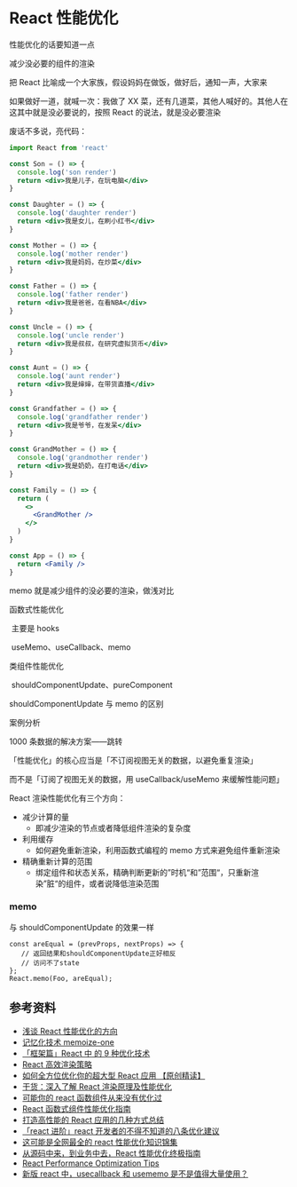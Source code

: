 # React 性能优化

性能优化的话要知道一点

减少没必要的组件的渲染

把 React 比喻成一个大家族，假设妈妈在做饭，做好后，通知一声，大家来

如果做好一道，就喊一次：我做了 XX 菜，还有几道菜，其他人喊好的。其他人在这其中就是没必要说的，按照 React 的说法，就是没必要渲染

废话不多说，亮代码：

```jsx
import React from 'react'

const Son = () => {
  console.log('son render')
  return <div>我是儿子，在玩电脑</div>
}

const Daughter = () => {
  console.log('daughter render')
  return <div>我是女儿，在刷小红书</div>
}

const Mother = () => {
  console.log('mother render')
  return <div>我是妈妈，在炒菜</div>
}

const Father = () => {
  console.log('father render')
  return <div>我是爸爸，在看NBA</div>
}

const Uncle = () => {
  console.log('uncle render')
  return <div>我是叔叔，在研究虚拟货币</div>
}

const Aunt = () => {
  console.log('aunt render')
  return <div>我是婶婶，在带货直播</div>
}

const Grandfather = () => {
  console.log('grandfather render')
  return <div>我是爷爷，在发呆</div>
}

const GrandMother = () => {
  console.log('grandmother render')
  return <div>我是奶奶，在打电话</div>
}

const Family = () => {
  return (
    <>
      <GrandMother />
    </>
  )
}

const App = () => {
  return <Family />
}
```

memo 就是减少组件的没必要的渲染，做浅对比

函数式性能优化

​ 主要是 hooks

​ useMemo、useCallback、memo

类组件性能优化

​ shouldComponentUpdate、pureComponent

shouldComponentUpdate 与 memo 的区别

案例分析

1000 条数据的解决方案——跳转

「性能优化」的核心应当是「不订阅视图无关的数据，以避免重复渲染」

而不是「订阅了视图无关的数据，用 useCallback/useMemo 来缓解性能问题」

React 渲染性能优化有三个方向：

- 减少计算的量
  - 即减少渲染的节点或者降低组件渲染的复杂度
- 利用缓存
  - 如何避免重新渲染，利用函数式编程的 memo 方式来避免组件重新渲染
- 精确重新计算的范围
  - 绑定组件和状态关系，精确判断更新的”时机“和”范围“，只重新渲染”脏“的组件，或者说降低渲染范围

### memo

与 shouldComponentUpdate 的效果一样

```react
const areEqual = (prevProps, nextProps) => {
   // 返回结果和shouldComponentUpdate正好相反
   // 访问不了state
};
React.memo(Foo, areEqual);
```

## 参考资料

- [浅谈 React 性能优化的方向](https://zhuanlan.zhihu.com/p/74229420)
- [记忆化技术 memoize-one](https://liyang0207.github.io/2018/10/11/%E3%80%8A%E8%AE%B0%E5%BF%86%E5%8C%96%E6%8A%80%E6%9C%AFmemoize-one%E3%80%8B/)
- [「框架篇」React 中 的 9 种优化技术](https://mp.weixin.qq.com/s?__biz=Mzg2NDAzMjE5NQ==&mid=2247484658&idx=1&sn=8a71fd214af39a450a301c2338acad33&chksm=ce6ec05ef91949488d55bf4eca89b30336027541d12042bd16fdc9e531814eca6f7a58085a45&mpshare=1&scene=1&srcid=&sharer_sharetime=1568075495674&sharer_shareid=778ad5bf3b27e0078eb105d7277263f6#rd)
- [React 高效渲染策略](https://github.com/fi3ework/blog/issues/15)
- [如何全方位优化你的超大型 React 应用 【原创精读】](https://mp.weixin.qq.com/s?__biz=MzkwODIwMDY2OQ==&mid=2247488384&idx=1&sn=72499c2347a8b0bd43192942ab608d92&source=41#wechat_redirect)
- [干货：深入了解 React 渲染原理及性能优化](https://mp.weixin.qq.com/s?__biz=MzkwODIwMDY2OQ==&mid=2247488326&idx=1&sn=3c00c2ee434e95df1795e9bdebf2ede6&source=41#wechat_redirect)
- [可能你的 react 函数组件从来没有优化过](https://mp.weixin.qq.com/s?__biz=MzI1ODE4NzE1Nw==&mid=2247487358&idx=1&sn=99298d0c25e9906c82fe01cc29f59950&chksm=ea0d4584dd7acc92d2e26299feeb5b59b515bb0f866a415688b9d64fc566580a1b8f53be411b&mpshare=1&scene=1&srcid=&sharer_sharetime=1582717186505&sharer_shareid=778ad5bf3b27e0078eb105d7277263f6#rd)
- [React 函数式组件性能优化指南](https://mp.weixin.qq.com/s?__biz=MzA4Nzg0MDM5Nw==&mid=2247484801&idx=1&sn=093d31f10f791728272cfd50d96b3338&chksm=90320663a7458f75961aef9dd819ed96e3d6a2fcb3e48bbce2b526990d55aeee2de8173fec4e&mpshare=1&scene=1&srcid=&sharer_sharetime=1583667940585&sharer_shareid=778ad5bf3b27e0078eb105d7277263f6#rd)
- [打造高性能的 React 应用的几种方式总结](https://mp.weixin.qq.com/s/8qfxKV9euWg9DcOoTbgleg)
- [「react 进阶」react 开发者的不得不知道的八条优化建议](https://mp.weixin.qq.com/s/x3Eqd4D8CDkm0ZTd7XCUwQ)
- [这可能是全网最全的 react 性能优化知识锦集](https://jishuin.proginn.com/p/763bfbd5d4d0)
- [从源码中来，到业务中去，React 性能优化终极指南](https://cloud.tencent.com/developer/news/833663)
- [React Performance Optimization Tips](https://dev.to/harshdand/react-performance-optimization-tips-4238)
- [新版 react 中，usecallback 和 usememo 是不是值得大量使用？](https://www.zhihu.com/question/390974405/answer/2001530387)
